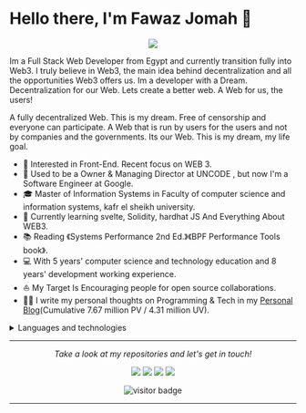 # **Hello there, I'm Fawaz Jomah** 👋

<p align="center"><img src="https://github.com/fawaz404dev/fawaz404dev/blob/main/icons/header-banner.gif" /></p>

Im a Full Stack Web Developer from Egypt and currently transition fully into Web3. I truly believe in Web3, the main idea behind decentralization and all the opportunities Web3 offers us. Im a developer with a Dream. Decentralization for our Web. Lets create a better web. A Web for us, the users!

A fully decentralized Web. This is my dream. Free of censorship and everyone can participate. A Web that is run by users for the users and not by companies and the governments. Its our Web. This is my dream, my life goal.

* 🧐   Interested in Front-End. Recent focus on WEB 3.
* 💼   Used to be a Owner & Managing Director at UNCODE , but now I'm a Software Engineer at Google.
* 🎓   Master of Information Systems in Faculty of computer science and information systems, kafr el sheikh university.
* 🌱   Currently learning svelte, Solidity, hardhat JS And Everything About WEB3.
* 📚   Reading 《Systems Performance 2nd Ed.》《BPF Performance Tools book》.
* 💻   With 5 years' computer science and technology education and 8 years' development working experience.
* ⛵   My Target Is Encouraging people for open source collaborations.
* ✍🏻   I write my personal thoughts on Programming & Tech in my [Personal Blog](https://www.blog.fawaz.engineer/)(Cumulative 7.67 million PV / 4.31 million UV).

<details>
  <summary>Languages and technologies</summary>
  <br>
[![My Skills](https://skillicons.dev/icons?i=angular,electron,deno,react,vue,express,firebase,gcp,laravel,mysql,nodejs,nuxtjs,postgres,tailwind,ts,wordpress,webpack&perline=7)](https://skillicons.dev)
</details>
  
<hr>
<p align="center">
  <i>Take a look at my repositories and let's get in touch!</i>

<p align="center">
<a href= "https://blog.fawaz.engineer/"><img src="https://img.icons8.com/material-outlined/27/000000/ball-point-pen.png"/></a>
<a href= "https://www.linkedin.com/in/fawaz404dev/"><img src="https://img.icons8.com/material-outlined/30/000000/linkedin.png"/></a>
<a href= "https://twitter.com/fawaz404dev"><img src="https://img.icons8.com/material-outlined/30/000000/twitter.png"/></a>
<a href= "https://fawaz.engineer"><img src="https://img.icons8.com/material-outlined/27/000000/geography.png"/></a>
</p>

<p  align="center">
<!--<img src="https://visitor-badge.glitch.me/badge?page_id=halfrost.halfrost" alt="visitor badge"/>-->
<img src="https://visitor-badge.laobi.icu/badge?page_id=halfrost.halfrost" alt="visitor badge"/>       
</p>

</p>

---
